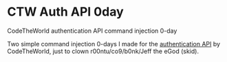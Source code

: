 # CTW Auth API 0day

CodeTheWorld authentication API command injection 0-day

Two simple command injection 0-days I made for the [authentication API](https://github.com/CTWSec/-C-Auth-Server-Side-Files) by CodeTheWorld, just to clown r00ntu/co9/b0nk/Jeff the eGod (skid).
